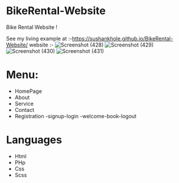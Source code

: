 # BikeRental-Website
Bike Rental Website !
 
See my living example at :-https://sushankhole.github.io/BikeRental-Website/
website :-
![Screenshot (428)](https://user-images.githubusercontent.com/55824155/113181832-d3f4e800-926f-11eb-86f3-b3440a5ce124.png)
![Screenshot (429)](https://user-images.githubusercontent.com/55824155/113181849-d8210580-926f-11eb-95e9-98601a40ea4d.png)
![Screenshot (430)](https://user-images.githubusercontent.com/55824155/113181860-dbb48c80-926f-11eb-80c8-16bc0bc8c8ec.png)
![Screenshot (431)](https://user-images.githubusercontent.com/55824155/113181868-dd7e5000-926f-11eb-8462-6f8c1d1165ff.png)

# Menu:
- HomePage
- About
- Service
- Contact
- Registration -signup-login -welcome-book-logout
# Languages
- Html
- PHp
- Css
- Scss
